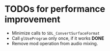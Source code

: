 # TODOs for performance improvement

* Minimize calls to `SDL_ConvertSurfaceFormat`
* Call `glUseProgram` only once, if it works **DONE**
* Remove mod operation from audio mixing.
